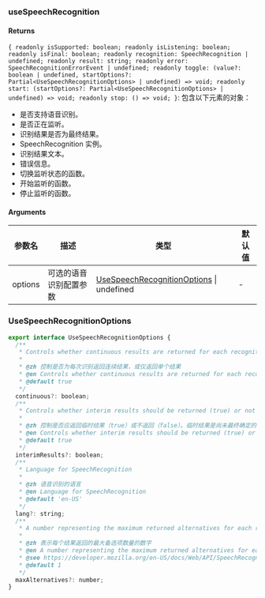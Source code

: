 ### useSpeechRecognition

#### Returns
`{ readonly isSupported: boolean; readonly isListening: boolean; readonly isFinal: boolean; readonly recognition: SpeechRecognition | undefined; readonly result: string; readonly error: SpeechRecognitionErrorEvent | undefined; readonly toggle: (value?: boolean | undefined, startOptions?: Partial<UseSpeechRecognitionOptions> | undefined) => void; readonly start: (startOptions?: Partial<UseSpeechRecognitionOptions> | undefined) => void; readonly stop: () => void; }`: 包含以下元素的对象：
- 是否支持语音识别。
- 是否正在监听。
- 识别结果是否为最终结果。
- SpeechRecognition 实例。
- 识别结果文本。
- 错误信息。
- 切换监听状态的函数。
- 开始监听的函数。
- 停止监听的函数。

#### Arguments
|参数名|描述|类型|默认值|
|---|---|---|---|
|options|可选的语音识别配置参数|[UseSpeechRecognitionOptions](#UseSpeechRecognitionOptions) \| undefined |-|

### UseSpeechRecognitionOptions

```js
export interface UseSpeechRecognitionOptions {
  /**
   * Controls whether continuous results are returned for each recognition, or only a single result.
   *
   * @zh 控制是否为每次识别返回连续结果，或仅返回单个结果
   * @en Controls whether continuous results are returned for each recognition, or only a single result
   * @default true
   */
  continuous?: boolean;
  /**
   * Controls whether interim results should be returned (true) or not (false.) Interim results are results that are not yet final
   *
   * @zh 控制是否应返回临时结果（true）或不返回（false）。临时结果是尚未最终确定的结果
   * @en Controls whether interim results should be returned (true) or not (false.) Interim results are results that are not yet final
   * @default true
   */
  interimResults?: boolean;
  /**
   * Language for SpeechRecognition
   *
   * @zh 语音识别的语言
   * @en Language for SpeechRecognition
   * @default 'en-US'
   */
  lang?: string;
  /**
   * A number representing the maximum returned alternatives for each result.
   *
   * @zh 表示每个结果返回的最大备选项数量的数字
   * @en A number representing the maximum returned alternatives for each result
   * @see https://developer.mozilla.org/en-US/docs/Web/API/SpeechRecognition/maxAlternatives
   * @default 1
   */
  maxAlternatives?: number;
}
```